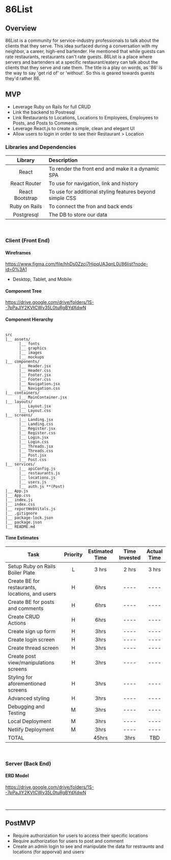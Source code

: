 # 86List

## Overview

86List is a community for service-industry professionals to talk about the clients that they serve. This idea surfaced during a conversation with my neighbor, a career, high-end bartender. He mentioned that while guests can rate restaurants, restaurants can't rate guests. 86List is a place where servers and bartenders at a specific restaurant/eatery can talk about the clients that they serve and rate them. The title is a play on words, as '86' is the way to say 'get rid of' or 'without'. So this is geared towards guests they'd rather 86.

## MVP

- Leverage Ruby on Rails for full CRUD
- Link the backend to Postresql
- Link Restaurants to Locations, Locations to Employees, Employees to Posts, and Posts to Comments.
- Leverage React.js to create a simple, clean and elegant UI
- Allow users to login in order to see their Restaurant > Location

### Libraries and Dependencies

|     Library     | Description                                              |
| :-------------: | :------------------------------------------------------- |
|      React      | To render the front end and make it a dynamic SPA        |
|  React Router   | To use for navigation, link and history                  |
| React Bootstrap | To use for additional styling features beyond simple CSS |
|  Ruby on Rails  | To connect the fron and back ends                        |
|   Postgresql    | The DB to store our data                                 |

<br>

### Client (Front End)

#### Wireframes

https://www.figma.com/file/hhDs0Zzcj7HipqUA3qnL0i/86list?node-id=0%3A1

- Desktop, Tablet, and Mobile

#### Component Tree

https://drive.google.com/drive/folders/1S--7pPaJlY2KVtCWv35L0tuRgBYdXdwN

#### Component Hierarchy

```

src
|__ assets/
      |__ fonts
      |__ graphics
      |__ images
      |__ mockups
|__ components/
      |__ Header.jsx
      |__ Header.css
      |__ Footer.jsx
      |__ Footer.css
      |__ Navigation.jsx
      |__ Navigation.css
|__ containers/
      |__ MainContainer.jsx
|__ layouts/
      |__ Layout.jsx
      |__ Layout.css
|__ screens/
      |__ Landing.jsx
      |__ Landing.css
      |__ Register.jsx
      |__ Register.css
      |__ Login.jsx
      |__ Login.css
      |__ Threads.jsx
      |__ Threads.css
      |__ Post.jsx
      |__ Post.css
|__ services/
      |__ apiConfig.js
      |__ restaurants.js
      |__ locations.js
      |__ users.js
      |__ auth.js **(Post)
|__ App.js
|__ App.css
|__ index.js
|__ index.css
|__ reportWebVitals.js
|__ .gitignore
|__ package-lock.json
|__ package.json
|__ README.md

```

#### Time Estimates

| Task                                            | Priority | Estimated Time | Time Invested | Actual Time |
| ----------------------------------------------- | :------: | :------------: | :-----------: | :---------: |
| Setup Ruby on Rails Boiler Plate                |    L     |     3 hrs      |     2 hrs     |    3 hrs    |
| Create BE for restaurants, locations, and users |    H     |      6hrs      |     ----      |    ----     |
| Create BE for posts and comments                |    H     |      6hrs      |     ----      |    ----     |
| Create CRUD Actions                             |    H     |      6hrs      |     ----      |    ----     |
| Create sign up form                             |    H     |      3hrs      |     ----      |    ----     |
| Create login screen                             |    H     |      3hrs      |     ----      |    ----     |
| Create thread screen                            |    H     |      3hrs      |     ----      |    ----     |
| Create post view/manipulations screens          |    H     |      3hrs      |     ----      |    ----     |
| Styling for aforementioned screens              |    H     |      3hrs      |     ----      |    ----     |
| Advanced styling                                |    H     |      3hrs      |     ----      |    ----     |
| Debugging and Testing                           |    M     |      3hrs      |     ----      |    ----     |
| Local Deployment                                |    M     |      3hrs      |     ----      |    ----     |
| Netlify Deployment                              |    M     |      3hrs      |     ----      |    ----     |
| TOTAL                                           |          |     45hrs      |     3hrs      |     TBD     |

<br>

### Server (Back End)

#### ERD Model

https://drive.google.com/drive/folders/1S--7pPaJlY2KVtCWv35L0tuRgBYdXdwN

<br>

---

## PostMVP

- Require authorization for users to access their specific locations
- Require authorization for users to post and comment
- Create an admin login to see and manipulate the data for restraunts and locations (for apporval) and users

<!-- ## Code Showcase -->

<!-- ## Code Issues & Resolutions -->
